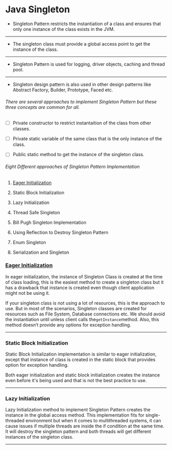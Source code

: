 # Java Singleton

- Singleton Pattern restricts the instantiation of a class and ensures that only one instance of the class exists in the JVM.

---

- The singleton class must provide a global access point to get the instance of the class.

---

- Singleton Pattern is used for logging, driver objects, caching and thread pool.

---

- Singleton design pattern is also used in other design patterns like Abstract Factory, Builder, Prototype, Faced etc.

###### There are several approaches to implement Singleton Pattern but these three concepts are common for all.

- [ ] Private constructor to restrict instantaition of the class from other classes.

- [ ] Private static variable of the same class that is the only instance of the class.

- [ ] Public static method to get the instance of the singleton class.

###### Eight Different approaches of Singleton Pattern Implementation

1. [Eager Initialization]()

2. Static Block Initialization

3. Lazy Initialization

4. Thread Safe Singleton

5. Bill Pugh Singleton Implementation

6. Using Reflection to Destroy Singleton Pattern

7. Enum Singleton

8. Serialization and Singleton

### [Eager Initialization]()

In eager initialization, the instance of Singleton Class is created at the time of class loading, this is the easiest method to create a singleton class but it has a drawback that instance is created even though client application might not be using it.

If your singleton class is not using a lot of resources, this is the approach to use. But in most of the scenarios, Singleton classes are created for resources such as File System, Database connections etc. We should avoid the instantiation until unless client calls the`getInstance`method. Also, this method doesn’t provide any options for exception handling.

---

### Static Block Initialization

Static Block Initialization implementation is similar to eager initialization, except that instance of class is created in the static block that provides option for exception handling.

Both eager initialization and static block initialization creates the instance even before it's being used and that is not the best practice to use.

---

### Lazy Initialization

Lazy Initialization method to implement Singleton Pattern creates the instance in the global access method. This implementation fits for single-threaded environment but when it comes to multithreaded systems, it can cause issues if multiple threads are inside the if condition at the same time. It will destroy the singleton pattern and both threads will get different instances of the singleton class.

---

### 


